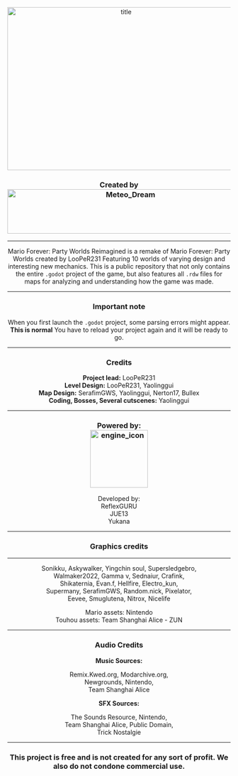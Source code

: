 <p align=center>
  <img width="520" height="367" alt="title" src="https://github.com/user-attachments/assets/aad31e00-92a4-42b5-a9bb-cb7d6f303ee3" align=center />
</p>

<h3 align=center>
  Created by<br/> <img width="540" height="100" alt="Meteo_Dream" src="https://github.com/user-attachments/assets/a669d7bf-a038-4cba-ba6e-761aba896a11" />
</h3>

------------

<div align=center>
  
Mario Forever: Party Worlds Reimagined is a remake of Mario Forever: Party Worlds created by LooPeR231 Featuring 10 worlds of varying design and interesting new mechanics. This is a public repository that not only contains the entire `.godot` project of the game, but also features all `.rdw` files for maps for analyzing and understanding how the game was made.

</div>

------------

<h3 align=center>
  Important note
</h3>

<div align=center>
  
  When you first launch the `.godot` project, some parsing errors might appear. **This is normal** You have to reload your project again and it will be ready to go.
  
</div>

------------

<h3 align=center>
  Credits
</h3>

<div align=center>
  
**Project lead:** LooPeR231<br/>
**Level Design:** LooPeR231, Yaolinggui<br/>
**Map Design:** SerafimGWS, Yaolinggui, Nerton17, Bullex<br/>
**Coding, Bosses, Several cutscenes:** Yaolinggui<br/>

</div>

------------

<h3 align=center>
  Powered by:<br/> <img width="130" height="130" alt="engine_icon" src="https://github.com/user-attachments/assets/6cb19226-8237-4860-9ce4-429505530b07" />
</h3>

<div align=center>
  Developed by:<br/>
  ReflexGURU<br/>
  JUE13<br/>
  Yukana
</div>

------------

<h3 align=center>
  Graphics credits
</h3> 

------------

<div align=center>
  
Sonikku, Askywalker, Yingchin soul, Supersledgebro,<br/>
Walmaker2022, Gamma v, Sednaiur, Crafink,<br/>
Shikaternia, Evan.f, Hellfire, Electro_kun,<br/>
Supermany, SerafimGWS, Random.nick, Pixelator,<br/>
Eevee, Smuglutena, Nitrox, Nicelife

Mario assets: Nintendo<br/>
Touhou assets: Team Shanghai Alice - ZUN

</div>

------------

<h3 align=center>
  Audio Credits
</h3>

<div align=center>
  
**Music Sources:**

Remix.Kwed.org, Modarchive.org,<br/>
Newgrounds, Nintendo,<br/>
Team Shanghai Alice

**SFX Sources:**

The Sounds Resource, Nintendo,<br/>
Team Shanghai Alice, Public Domain,<br/>
Trick Nostalgie

</div>

------------

<h3 align=center>
  This project is free and is not created for any sort of profit. We also do not condone commercial use.
</h3>
